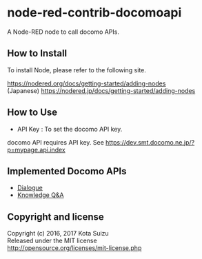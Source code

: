 # node-red-contrib-docomoapi

A Node-RED node to call docomo APIs.

## How to Install

To install Node, please refer to the following site.

https://nodered.org/docs/getting-started/adding-nodes  
(Japanese) https://nodered.jp/docs/getting-started/adding-nodes  

## How to Use

- API Key : To set the docomo API key.  

docomo API requires API key. See https://dev.smt.docomo.ne.jp/?p=mypage.api.index


Implemented Docomo APIs
--------------------------

* [Dialogue](https://dev.smt.docomo.ne.jp/?p=docs.api.page&api_docs_id=5)
* [Knowledge Q&A](https://dev.smt.docomo.ne.jp/?p=docs.api.page&api_docs_id=6)

## Copyright and license

Copyright (c) 2016, 2017 Kota Suizu  
Released under the MIT license  
http://opensource.org/licenses/mit-license.php
